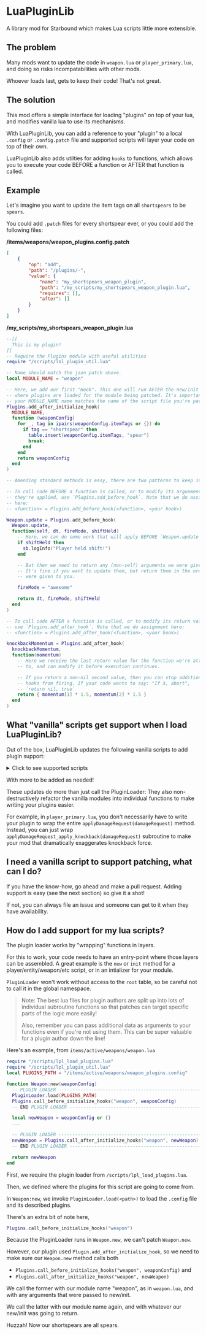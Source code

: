 # LuaPluginLib
A library mod for Starbound which makes Lua scripts little more extensible.


## The problem

Many mods want to update the code in `weapon.lua` or `player_primary.lua`, and doing so risks incompatabilities with other mods.

Whoever loads last, gets to keep their code! That's not great.


## The solution

This mod offers a simple interface for loading "plugins" on top of your lua, and modifies vanilla lua to use its mechanisms.

With LuaPluginLib, you can add a reference to your "plugin" to a local `.config` or `.config.patch` file and supported scripts will layer your code on top of their own.

LuaPluginLib also adds utilties for adding `hooks` to functions, which allows you to execute your code BEFORE a function or AFTER that function is called.

## Example

Let's imagine you want to update the item tags on all `shortspears` to be `spears`.

You could add `.patch` files for every shortspear ever, or you could add the following files:

**/items/weapons/weapon_plugins.config.patch**
```json
[
    {
        "op": "add",
        "path": "/plugins/-",
        "value": {
            "name": "my_shortspears_weapon_plugin",
            "path": "/my_scripts/my_shortspears_weapon_plugin.lua",
            "requires": [],
            "after": []
        }
    }
]
```

**/my_scripts/my_shortspears_weapon_plugin.lua**
```lua
--[[
  This is my plugin!
]]
-- Require the Plugins module with useful utilities
require "/scripts/lsl_plugin_util.lua"

-- Name should match the json patch above.
local MODULE_NAME = "weapon"

-- Here, we add our first "Hook". This one will run AFTER the new/init script
-- where plugins are loaded for the module being patched. It's important that
-- your MODULE_NAME name matches the name of the script file you're patching.
Plugins.add_after_initialize_hook(
  MODULE_NAME,
  function (weaponConfig)
    for _, tag in ipairs(weaponConfig.itemTags or {}) do
      if tag == "shortspear" then
        table.insert(weaponConfig.itemTags, "spear")
        break;
      end
    end
    return weaponConfig
  end
)

-- Amending standard methods is easy, there are two patterns to keep in mind:

-- To call code BEFORE a function is called, or to modify its arguements before
-- they're applied, use `Plugins.add_before_hook`. Note that we do assignment
-- here:
-- <function> = Plugins.add_before_hook(<function>, <your hook>)

Weapon.update = Plugins.add_before_hook(
  Weapon.update,
  function(self, dt, fireMode, shiftHeld)
    -- Here, we can do some work that will apply BEFORE `Weapon.update` is called.
    if shiftHeld then
      sb.logInfo("Player held shift!")
    end

    -- But then we need to return any (non-self) arguments we were given.
    -- It's fine if you want to update them, but return them in the order they
    -- were given to you.

    fireMode = "awesome"

    return dt, fireMode, shiftHeld
  end
)

-- To call code AFTER a function is called, or to modify its return value,
-- use `Plugins.add_after_hook`. Note that we do assignment here:
-- <function> = Plugins.add_after_hook(<function>, <your hook>)

knockbackMomentum = Plugins.add_after_hook(
  knockbackMomentum,
  function(momentum)
    -- Here we receive the last return value for the function we're attached
    -- to, and can modify it before execution continues.

    -- If you return a non-nil second value, then you can stop additional
    -- hooks from firing. If your code wants to say: "If X, abort",
    -- `return nil, true`
    return { momentum[1] * 1.5, momentum[2] * 1.5 }
  end
)

```

## What "vanilla" scripts get support when I load LuaPluginLib?

Out of the box, LuaPluginLib updates the following vanilla scripts to add plugin support:

<details>
  <summary>Click to see supported scripts</summary>

- /items
  - /active
    - /fishingrod
      - `fishingrod.lua`
    - /shields
      - `shield.lua`
    - /weapons
      - `weapon.lua`
      - /boomerang
        - `boomerang.lua`
      - /bossdrop
        - /miniknoglauncher
          - `rocketstack.lua`
      - /fist
        - `fistweapon.lua`
        - `punch.lua`
- /monsters
  - `monster.lua`
- /stats
  - `monster_primary.lua`
  - `npc_primary.lua`
  - `player_primary.lua`
</details>

With more to be added as needed!

These updates do more than just call the PluginLoader: They also non-destructively refactor the vanilla modules into individual functions to make writing your plugins easier.

For example, in `player_primary.lua`, you don't necessarily have to write your plugin to wrap the entire `applyDamageRequest(damageRequest)` method. Instead, you can just wrap `applyDamageRequest_apply_knockback(damageRequest)` subroutine to make your mod that dramatically exaggerates knockback force.


## I need a vanilla script to support patching, what can I do?

If you have the know-how, go ahead and make a pull request. Adding support is easy (see the next section) so give it a shot!

If not, you can always file an issue and someone can get to it when they have availability.


## How do I add support for my lua scripts?

The plugin loader works by "wrapping" functions in layers.

For this to work, your code needs to have an entry-point where those layers can be assembled. A great example is the `new` or `init` method for a player/entity/weapon/etc script, or in an intializer for your module.

`PluginLoader` won't work without access to the `root` table, so be careful not to call it in the global namespace.

> Note: The best lua files for plugin authors are split up into lots of individual subroutine functions so that patches can target specific parts of the logic more easily!
>
> Also, remember you can pass additional data as arguments to your functions even if you're not using them. This can be super valuable for a plugin author down the line!

Here's an example, from `items/active/weapons/weapon.lua`

```lua
require "/scripts/lpl_load_plugins.lua"
require "/scripts/lpl_plugin_util.lua"
local PLUGINS_PATH = "/items/active/weapons/weapon_plugins.config"

function Weapon:new(weaponConfig)
  -- PLUGIN LOADER ------------------------------------------------------------
  PluginLoader.load(PLUGINS_PATH)
  Plugins.call_before_initialize_hooks("weapon", weaponConfig)
  -- END PLUGIN LOADER --------------------------------------------------------

  local newWeapon = weaponConfig or {}
  ...

  -- PLUGIN LOADER ------------------------------------------------------------
  newWeapon = Plugins.call_after_initialize_hooks("weapon", newWeapon)
  -- END PLUGIN LOADER --------------------------------------------------------

  return newWeapon
end
```

First, we require the plugin loader from `/scripts/lpl_load_plugins.lua`.

Then, we defined where the plugins for this script are going to come from.

In `Weapon:new`, we invoke `PluginLoader.load(<path>)` to load the `.config` file and its described plugins.

There's an extra bit of note here,
```lua
Plugins.call_before_initialize_hooks("weapon")
```

Because the PluginLoader runs in `Weapon.new`, we can't patch `Weapon.new`.

However, our plugin used `Plugin.add_after_initialize_hook`, so we need to make sure our `Weapon.new` method calls both

- `Plugins.call_before_initialize_hooks("weapon", weaponConfig)` and
- `Plugins.call_after_initialize_hooks("weapon", newWeapon)`

We call the former with our module name "weapon", as in `weapon.lua`, and with any arguments that were passed to new/init.

We call the latter with our module name again, and with whatever our new/init was going to return.

Huzzah! Now our shortspears are all spears.
